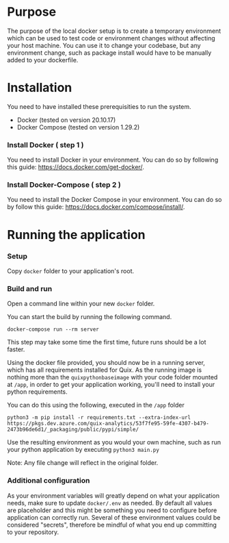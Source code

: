 # Purpose
The purpose of the local docker setup is to create a temporary environment which can be used to test code or environment changes without affecting your host machine. You can use it to change your codebase, but any environment change, such as package install would have to be manually added to your dockerfile.


# Installation

You need to have installed these prerequisities to run the system. 

 * Docker (tested on version 20.10.17)
 * Docker Compose (tested on version 1.29.2)

### Install Docker ( step 1 )

You need to install Docker in your environment. 
You can do so by following this guide: https://docs.docker.com/get-docker/.

### Install Docker-Compose ( step 2 )

You need to install the Docker Compose in your environment. 
You can do so by follow this guide: https://docs.docker.com/compose/install/.

# Running the application

### Setup

Copy `docker` folder to your application's root.

### Build and run

Open a command line within your new `docker` folder.

You can start the build by running the following command.

```
docker-compose run --rm server
```

This step may take some time the first time, future runs should be a lot faster.

Using the docker file provided, you should now be in a running server, which has all requirements installed for Quix. As the running image is nothing more than the `quixpythonbaseimage` with your code folder mounted at `/app`, in order to get your application working, you'll need to install your python requirements.

You can do this using the following, executed in the `/app` folder
```
python3 -m pip install -r requirements.txt --extra-index-url https://pkgs.dev.azure.com/quix-analytics/53f7fe95-59fe-4307-b479-2473b96de6d1/_packaging/public/pypi/simple/
```

Use the resulting environment as you would your own machine, such as run your python application by executing `python3 main.py`

Note: Any file change will reflect in the original folder.

### Additional configuration
As your environment variables will greatly depend on what your application needs, make sure to update `docker/.env` as needed. By default all values are placeholder and this might be something you need to configure before application can correctly run. Several of these environment values could be considered "secrets", therefore be mindful of what you end up committing to your repository.